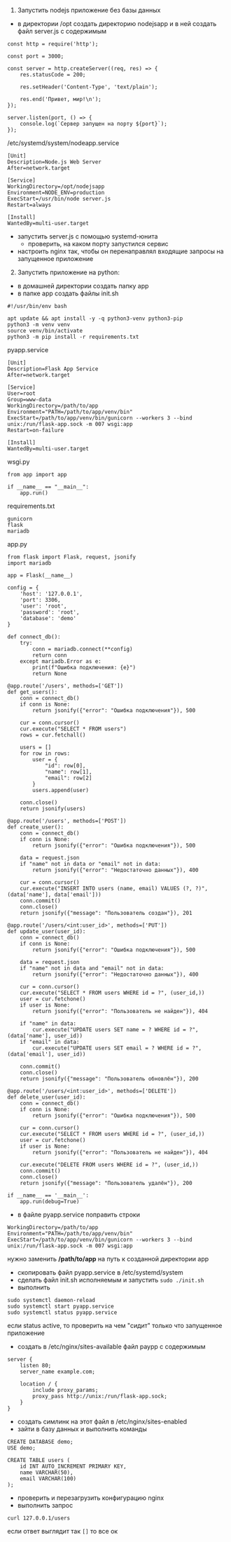 1) Запустить nodejs приложение без базы данных
- в директории /opt создать директорию nodejsapp и в ней создать файл server.js с содержимым
```
const http = require('http');

const port = 3000;

const server = http.createServer((req, res) => {
    res.statusCode = 200;

    res.setHeader('Content-Type', 'text/plain');

    res.end('Привет, мир!\n');
});

server.listen(port, () => {
    console.log(`Сервер запущен на порту ${port}`);
});
```

/etc/systemd/system/nodeapp.service
```
[Unit]
Description=Node.js Web Server
After=network.target

[Service]
WorkingDirectory=/opt/nodejsapp
Environment=NODE_ENV=production
ExecStart=/usr/bin/node server.js
Restart=always

[Install]
WantedBy=multi-user.target
```
- запустить server.js с помощью systemd-юнита
  - проверить, на каком порту запустился сервис
- настроить nginx так, чтобы он перенаправлял входящие запросы на запущенное приложение
2) Запустить приложение на python:
- в домашней директории создать папку app
- в папке app создать файлы
init.sh
```
#!/usr/bin/env bash

apt update && apt install -y -q python3-venv python3-pip
python3 -m venv venv
source venv/bin/activate
python3 -m pip install -r requirements.txt
```
pyapp.service
```
[Unit]
Description=Flask App Service
After=network.target

[Service]
User=root
Group=www-data
WorkingDirectory=/path/to/app
Environment="PATH=/path/to/app/venv/bin"
ExecStart=/path/to/app/venv/bin/gunicorn --workers 3 --bind unix:/run/flask-app.sock -m 007 wsgi:app
Restart=on-failure

[Install]
WantedBy=multi-user.target
```
wsgi.py
```
from app import app

if __name__ == "__main__":
    app.run()
```
requirements.txt
```
gunicorn
flask
mariadb
```
app.py
```
from flask import Flask, request, jsonify
import mariadb

app = Flask(__name__)

config = {
    'host': '127.0.0.1',
    'port': 3306,
    'user': 'root',
    'password': 'root',
    'database': 'demo'
}

def connect_db():
    try:
        conn = mariadb.connect(**config)
        return conn
    except mariadb.Error as e:
        print(f"Ошибка подключения: {e}")
        return None

@app.route('/users', methods=['GET'])
def get_users():
    conn = connect_db()
    if conn is None:
        return jsonify({"error": "Ошибка подключения"}), 500

    cur = conn.cursor()
    cur.execute("SELECT * FROM users")
    rows = cur.fetchall()

    users = []
    for row in rows:
        user = {
            "id": row[0],
            "name": row[1],
            "email": row[2]
        }
        users.append(user)

    conn.close()
    return jsonify(users)

@app.route('/users', methods=['POST'])
def create_user():
    conn = connect_db()
    if conn is None:
        return jsonify({"error": "Ошибка подключения"}), 500

    data = request.json
    if "name" not in data or "email" not in data:
        return jsonify({"error": "Недостаточно данных"}), 400

    cur = conn.cursor()
    cur.execute("INSERT INTO users (name, email) VALUES (?, ?)", (data['name'], data['email']))
    conn.commit()
    conn.close()
    return jsonify({"message": "Пользователь создан"}), 201

@app.route('/users/<int:user_id>', methods=['PUT'])
def update_user(user_id):
    conn = connect_db()
    if conn is None:
        return jsonify({"error": "Ошибка подключения"}), 500

    data = request.json
    if "name" not in data and "email" not in data:
        return jsonify({"error": "Недостаточно данных"}), 400

    cur = conn.cursor()
    cur.execute("SELECT * FROM users WHERE id = ?", (user_id,))
    user = cur.fetchone()
    if user is None:
        return jsonify({"error": "Пользователь не найден"}), 404

    if "name" in data:
        cur.execute("UPDATE users SET name = ? WHERE id = ?", (data['name'], user_id))
    if "email" in data:
        cur.execute("UPDATE users SET email = ? WHERE id = ?", (data['email'], user_id))

    conn.commit()
    conn.close()
    return jsonify({"message": "Пользователь обновлён"}), 200

@app.route('/users/<int:user_id>', methods=['DELETE'])
def delete_user(user_id):
    conn = connect_db()
    if conn is None:
        return jsonify({"error": "Ошибка подключения"}), 500

    cur = conn.cursor()
    cur.execute("SELECT * FROM users WHERE id = ?", (user_id,))
    user = cur.fetchone()
    if user is None:
        return jsonify({"error": "Пользователь не найден"}), 404

    cur.execute("DELETE FROM users WHERE id = ?", (user_id,))
    conn.commit()
    conn.close()
    return jsonify({"message": "Пользователь удалён"}), 200

if __name__ == '__main__':
    app.run(debug=True)
```
- в файле pyapp.service поправить строки
```
WorkingDirectory=/path/to/app
Environment="PATH=/path/to/app/venv/bin"
ExecStart=/path/to/app/venv/bin/gunicorn --workers 3 --bind unix:/run/flask-app.sock -m 007 wsgi:app
```
нужно заменить __/path/to/app__ на путь к созданной директории app
- скопировать файл pyapp.service в /etc/systemd/system
- сделать файл init.sh исполняемым и запустить ```sudo ./init.sh```
- выполнить
```
sudo systemctl daemon-reload
sudo systemctl start pyapp.service
sudo systemctl status pyapp.service
```
если status active, то проверить на чем "сидит" только что запущенное приложение
- создать в /etc/nginx/sites-available файл paypp с содержимым
```
server {
    listen 80;
    server_name example.com;

    location / {
        include proxy_params;
        proxy_pass http://unix:/run/flask-app.sock;
    }
}
```
- создать симлинк на этот файл в /etc/nginx/sites-enabled
- зайти в базу данных и выполнить команды
```
CREATE DATABASE demo;
USE demo;

CREATE TABLE users (
    id INT AUTO_INCREMENT PRIMARY KEY,
    name VARCHAR(50),
    email VARCHAR(100)
);

```
- проверить и перезагрузить конфигурацию nginx
- выполнить запрос
```
curl 127.0.0.1/users
```
если ответ выглядит так ```[]``` то все ок
